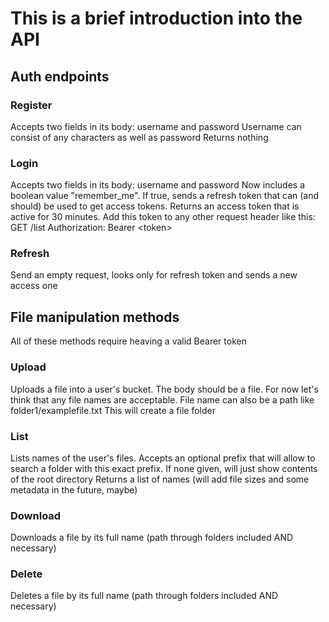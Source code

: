 # This is a brief introduction into the API

## Auth endpoints
### Register
Accepts two fields in its body: username and password
Username can consist of any characters as well as password
Returns nothing

### Login
Accepts two fields in its body: username and password
Now includes a boolean value "remember_me". If true, sends a refresh token that can (and should) be used to get access tokens.
Returns an access token that is active for 30 minutes. Add this token to any other request header like this:
GET /list
Authorization: Bearer <token\>

### Refresh
Send an empty request, looks only for refresh token and sends a new access one 

## File manipulation methods
All of these methods require heaving a valid Bearer token
### Upload
Uploads a file into a user's bucket.
The body should be a file. For now let's think that any file names are acceptable. 
File name can also be a path like folder1/examplefile.txt
This will create a file folder

### List
Lists names of the user's files.
Accepts an optional prefix that will allow to search a folder with this exact prefix. If none given, will just show contents of the root directory
Returns a list of names (will add file sizes and some metadata in the future, maybe)

### Download
Downloads a file by its full name (path through folders included AND necessary)

### Delete
Deletes a file by its full name (path through folders included AND necessary)
